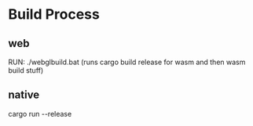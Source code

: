 # Build Process

## web

RUN:
./webglbuild.bat
(runs cargo build release for wasm and then wasm build stuff)

## native

cargo run --release
